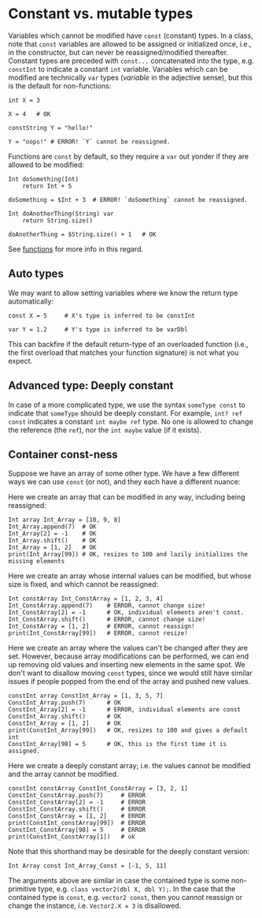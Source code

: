 # Constant vs. mutable types

Variables which cannot be modified have `const` (constant) types.
In a class, note that `const` variables are allowed to be assigned
or initialized once, i.e., in the constructor, but can never be
reassigned/modified thereafter.  Constant types are preceded with
`const...` concatenated into the type, e.g. `constInt` to indicate
a constant `int` variable.  Variables which can be modified are
technically `var` types (*variable* in the adjective sense), but
this is the default for non-functions:

```
int X = 3

X = 4   # OK

constString Y = "hello!"

Y = "oops!" # ERROR! `Y` cannot be reassigned.
```

Functions are `const` by default, so they require a `var` out yonder
if they are allowed to be modified:

```
Int doSomething(Int)
    return Int + 5

doSomething = $Int + 3  # ERROR! `doSomething` cannot be reassigned.

Int doAnotherThing(String) var
    return String.size()

doAnotherThing = $String.size() + 1   # OK
```

See [functions](./functions.md) for more info in this regard.


## Auto types

We may want to allow setting variables where we know the return type
automatically:

```
const X = 5     # X's type is inferred to be constInt

var Y = 1.2     # Y's type is inferred to be varDbl
```

This can backfire if the default return-type of an overloaded function
(i.e., the first overload that matches your function signature) is
not what you expect.


## Advanced type: Deeply constant

In case of a more complicated type, we use the syntax `someType const`
to indicate that `someType` should be deeply constant.  For example,
`int? ref const` indicates a constant `int maybe ref` type.  No one is allowed
to change the reference (the `ref`), nor the `int maybe` value (if it exists).


## Container const-ness

Suppose we have an array of some other type.  We have a few
different ways we can use `const` (or not), and they each have
a different nuance:

Here we create an array that can be modified in any way, including
being reassigned:

```
Int array Int_Array = [10, 9, 8]
Int_Array.append(7)  # OK
Int_Array[2] = -1    # OK
Int_Array.shift()    # OK
Int_Array = [1, 2]   # OK
print(Int_Array[99]) # OK, resizes to 100 and lazily initializes the missing elements
```

Here we create an array whose internal values can be modified,
but whose size is fixed, and which cannot be reassigned:

```
Int constArray Int_ConstArray = [1, 2, 3, 4]
Int_ConstArray.append(7)    # ERROR, cannot change size!
Int_ConstArray[2] = -1      # OK, individual elements aren't const.
Int_ConstArray.shift()      # ERROR, cannot change size!
Int_ConstArray = [1, 2]     # ERROR, cannot reassign!
print(Int_ConstArray[99])   # ERROR, cannot resize!
```

Here we create an array where the values can't be changed after
they are set.  However, because array modifications can be
performed, we can end up removing old values and inserting new
elements in the same spot.  We don't want to disallow moving
`const` types, since we would still have similar issues if people
popped from the end of the array and pushed new values.

```
constInt array ConstInt_Array = [1, 3, 5, 7]
ConstInt_Array.push(7)      # OK
ConstInt_Array[2] = -1      # ERROR, individual elements are const
ConstInt_Array.shift()      # OK
ConstInt_Array = [1, 2]     # OK
print(ConstInt_Array[99])   # OK, resizes to 100 and gives a default int
ConstInt_Array[98] = 5      # OK, this is the first time it is assigned.
```

Here we create a deeply constant array; i.e. the values cannot be
modified and the array cannot be modified.

```
constInt constArray ConstInt_ConstArray = [3, 2, 1]
ConstInt_ConstArray.push(7)     # ERROR
ConstInt_ConstArray[2] = -1     # ERROR
ConstInt_ConstArray.shift()     # ERROR
ConstInt_ConstArray = [1, 2]    # ERROR
print(ConstInt_constArray[99])  # ERROR
ConstInt_ConstArray[98] = 5     # ERROR
print(ConstInt_ConstArray[1])   # ok
```

Note that this shorthand may be desirable for the deeply constant
version:

```
Int Array const Int_Array_Const = [-1, 5, 11]
```

The arguments above are similar in case the contained type
is some non-primitive type, e.g. `class vector2(dbl X, dbl Y);`.
In the case that the contained type is `const`, e.g.
`vector2 const`, then you cannot reassign or change the instance,
i.e. `Vector2.X = 3` is disallowed.

